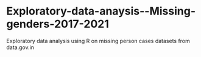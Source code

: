 # Exploratory-data-anaysis--Missing-genders-2017-2021
Exploratory data analysis using R on missing person cases datasets from data.gov.in
